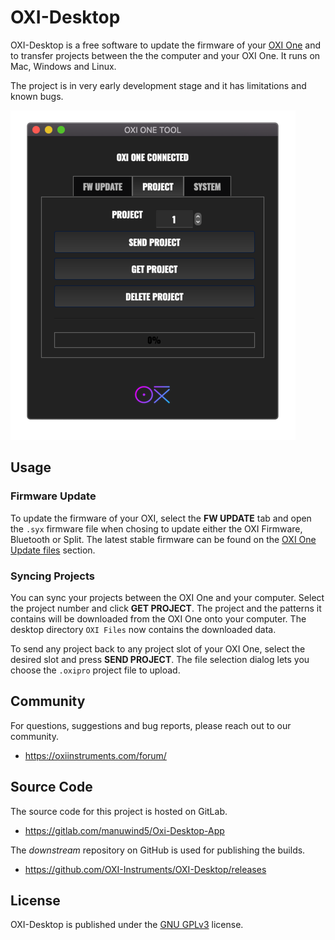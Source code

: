 # OXI-Desktop

OXI-Desktop is a free software to update the firmware of your [OXI One](https://oxiinstruments.com/oxi-one/) and to transfer projects between the the computer and your OXI One. It runs on Mac, Windows and Linux.

The project is in very early development stage and it has limitations and known bugs.

![Screenshot](doc/img/screenshot.png)

## Usage

### Firmware Update
To update the firmware of your OXI, select the **FW UPDATE** tab and open the `.syx` firmware file when chosing to update either the OXI Firmware, Bluetooth or Split.
The latest stable firmware can be found on the [OXI One Update files](https://oxiinstruments.com/oxi-one/update) section.

### Syncing Projects
You can sync your projects between the OXI One and your computer. Select the project number and click **GET PROJECT**. The project and the patterns it contains will be downloaded from the OXI One onto your computer. The desktop directory `OXI Files` now contains the downloaded data.

To send any project back to any project slot of your OXI One, select the desired slot and press **SEND PROJECT**. The file selection dialog lets you choose the `.oxipro` project file to upload.

## Community

For questions, suggestions and bug reports, please reach out to our community.
* https://oxiinstruments.com/forum/


## Source Code

The source code for this project is hosted on GitLab.
* https://gitlab.com/manuwind5/Oxi-Desktop-App

The _downstream_ repository on GitHub is used for publishing the builds.
* https://github.com/OXI-Instruments/OXI-Desktop/releases


## License

OXI-Desktop is published under the [GNU GPLv3](http://www.gnu.org/licenses/gpl-3.0.html) license.
